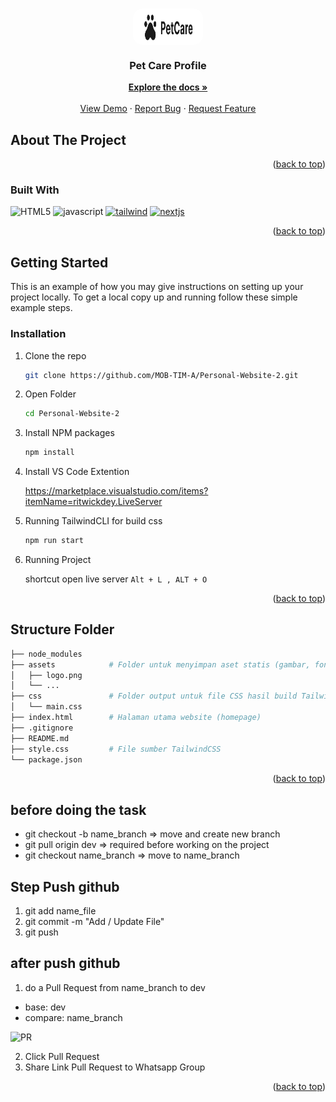 <a id="readme-top"></a>

<!-- PROJECT LOGO -->
<br />
<div align="center">
<div style="background:white; padding: 5px 1rem 0; border-radius: 1rem; 	
width: fit-content;">
<img src="./public/assets/logo.svg" alt="Logo" width="80" height="50">
</div>

<h3 align="center">Pet Care Profile</h3>

  <p align="center">
    <a href="https://github.com/MOB-TIM-A/Personal-Website-2"><strong>Explore the docs »</strong></a>
    <br />
    <br />
    <a href="#">View Demo</a>
    &middot;
    <a href="https://github.com/MOB-TIM-A/Personal-Website-2/issues/new?labels=bug&template=bug-report---.md">Report Bug</a>
    &middot;
    <a href="https://github.com/MOB-TIM-A/Personal-Website-2/issues/new?labels=enhancement&template=feature-request---.md">Request Feature</a>
  </p>
</div>

<!-- ABOUT THE PROJECT -->

## About The Project

<!-- [![Product Name Screen Shot][product-screenshot]](https://example.com) -->

<p align="right">(<a href="#readme-top">back to top</a>)</p>

### Built With

![HTML5][HTML5] ![javascript][javascript] [![tailwind][tailwindcss.com]][tailwind-url] [![nextjs][nextjs]][nextjs-url]

<p align="right">(<a href="#readme-top">back to top</a>)</p>

<!-- GETTING STARTED -->

## Getting Started

This is an example of how you may give instructions on setting up your project locally.
To get a local copy up and running follow these simple example steps.

### Installation

1. Clone the repo
   ```sh
   git clone https://github.com/MOB-TIM-A/Personal-Website-2.git
   ```
2. Open Folder

   ```sh
   cd Personal-Website-2
   ```

3. Install NPM packages
   ```sh
   npm install
   ```
4. Install VS Code Extention

   https://marketplace.visualstudio.com/items?itemName=ritwickdey.LiveServer

5. Running TailwindCLI for build css

   ```sh
   npm run start
   ```

6. Running Project

   shortcut open live server `Alt + L , ALT + O`

<p align="right">(<a href="#readme-top">back to top</a>)</p>

<!-- CONTRIBUTING -->

## Structure Folder

```sh
├── node_modules
├── assets            # Folder untuk menyimpan aset statis (gambar, font, dsb)
│   ├── logo.png
│   └── ...
├── css               # Folder output untuk file CSS hasil build Tailwind
│   └── main.css
├── index.html        # Halaman utama website (homepage)
├── .gitignore
├── README.md
├── style.css         # File sumber TailwindCSS
└── package.json

```

<p align="right">(<a href="#readme-top">back to top</a>)</p>

## before doing the task

- git checkout -b name_branch => move and create new branch
- git pull origin dev => required before working on the project
- git checkout name_branch => move to name_branch

## Step Push github

1. git add name_file
2. git commit -m "Add / Update File"
3. git push

## after push github

1. do a Pull Request from name_branch to dev

- base: dev
- compare: name_branch

![PR](https://dicoding-assets.sgp1.cdn.digitaloceanspaces.com/blog/wp-content/uploads/2024/05/image-6-770x415.png)

2. Click Pull Request
3. Share Link Pull Request to Whatsapp Group

<p align="right">(<a href="#readme-top">back to top</a>)</p>

<!-- MARKDOWN LINKS & IMAGES -->
<!-- https://www.markdownguide.org/basic-syntax/#reference-style-links -->

[HTML5]: https://img.shields.io/badge/HTML5-20232A?style=for-the-badge&logo=html5
[javascript]: https://img.shields.io/badge/javascript-20232A?style=for-the-badge&logo=javascript
[nextjs]: https://img.shields.io/badge/Nextjs-20232A?style=for-the-badge&logo=next.js
[nextjs-url]: https://nextjs.org
[Tailwindcss.com]: https://img.shields.io/badge/Tailwind_CSS-20232A?style=for-the-badge&logo=tailwind-css
[Tailwind-url]: https://tailwindcss.com
